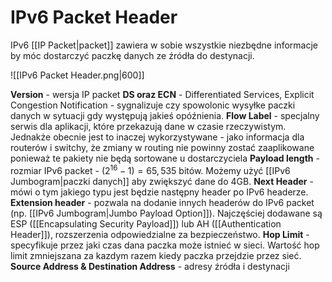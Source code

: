 # IPv6 Packet Header
IPv6 [[IP Packet|packet]] zawiera w sobie wszystkie niezbędne informacje by móc dostarczyć paczkę danych ze źródła do destynacji.

![[IPv6 Packet Header.png|600]]

**Version** - wersja IP packet
**DS oraz ECN** - Differentiated Services, Explicit Congestion Notification - sygnalizuje czy spowolonic wysyłke paczki danych w sytuacji gdy występują jakieś opóźnienia.
**Flow Label** - specjalny serwis dla aplikacji, które przekazują dane w czasie rzeczywistym. Jednakże obecnie jest to inaczej wykorzystywane - jako informacja dla routerów i switchy, że zmiany w routing nie powinny zostać zaaplikowane ponieważ te pakiety nie będą sortowane u dostarczyciela
**Payload length** - rozmiar IPv6 packet - $(2^{16}-1) = 65,535$ bitów. Możemy użyć [[IPv6 Jumbogram|paczki danych]] aby zwiększyć dane do 4GB.
**Next Header** - mówi o tym jakiego typu jest będzie następny header po IPv6 headerze.
**Extension header** - pozwala na dodanie innych headerów do IPv6 packet (np. [[IPv6 Jumbogram|Jumbo Payload Option]]). Najczęściej dodawane są ESP ([[Encapsulating Security Payload]]) lub AH ([[Authentication Header]]), rozszerzenia odpowiedzialne za bezpieczeństwo.
**Hop Limit** - specyfikuje przez jaki czas dana paczka może istnieć w sieci. Wartość hop limit zmniejszana za kazdym razem kiedy paczka przejdzie przez sieć.
**Source Address & Destination Address** - adresy źródła i destynacji